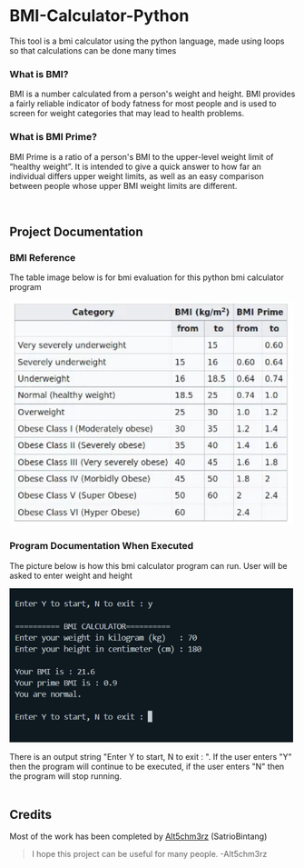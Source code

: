 # BMI-Calculator-Python
This tool is a bmi calculator using the python language, made using loops so that calculations can be done many times

### What is BMI?
BMI is a number calculated from a person's weight and height. BMI provides a fairly reliable indicator of body fatness for most people and is used to screen for weight categories that may lead to health problems.

### What is BMI Prime?
BMI Prime is a ratio of a person's BMI to the upper-level weight limit of “healthy weight”. It is intended to give a quick answer to how far an individual differs upper weight limits, as well as an easy comparison between people whose upper BMI weight limits are different.

<br>

## Project Documentation
### BMI Reference
The table image below is for bmi evaluation for this python bmi calculator program
<p align="left">
    <img src="image/README/bmi_evaluation.jpg" width="500"/>
</p>

### Program Documentation When Executed
The picture below is how this bmi calculator program can run.
User will be asked to enter weight and height
<p align="left">
    <img src="image/README/ProjectBMI_Documentation.png" width="500"/>
</p>
There is an output string "Enter Y to start, N to exit : ". If the user enters "Y" then the program will continue to be executed, if the user enters "N" then the program will stop running.

<br>
<br>

## Credits
Most of the work has been completed by [Alt5chm3rz](https://github.com/satriobintang) (SatrioBintang) 
>I hope this project can be useful for many people. -Alt5chm3rz

